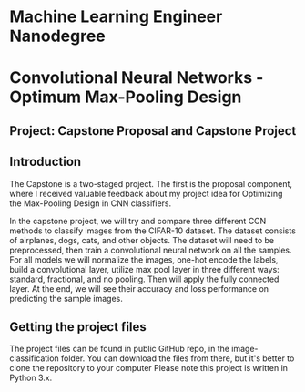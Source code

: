 # Machine Learning Engineer Nanodegree

# Convolutional Neural Networks - Optimum Max-Pooling Design

## Project: Capstone Proposal and Capstone Project

## Introduction
The Capstone is a two-staged project. The first is the proposal component, where I received valuable feedback about my project idea for Optimizing the Max-Pooling Design in CNN classifiers. 

In the capstone project, we will try and compare three different CCN methods to classify images from the CIFAR-10 dataset. The dataset consists of airplanes, dogs, cats, and other objects. The dataset will need to be preprocessed, then train a convolutional neural network on all the samples. For all models we will normalize the images, one-hot encode the labels, build a convolutional layer, utilize max pool layer in three different ways: standard, fractional, and no pooling. Then will apply the fully connected layer. At the end, we will see their accuracy and loss performance on predicting the sample images. 

## Getting the project files

The project files can be found in public GitHub repo, in the image-classification folder. You can download the files from there, but it's better to clone the repository to your computer
Please note this project is written in Python 3.x.

